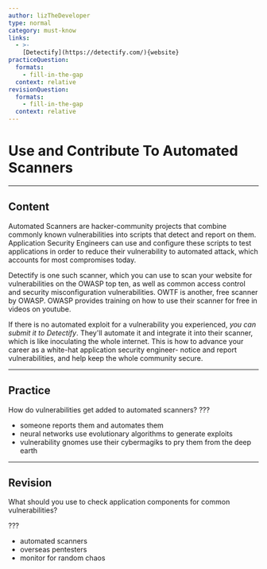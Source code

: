 ```yaml
---
author: lizTheDeveloper
type: normal
category: must-know
links:
  - >-
    [Detectify](https://detectify.com/){website}
practiceQuestion:
  formats:
    - fill-in-the-gap
  context: relative
revisionQuestion:
  formats:
    - fill-in-the-gap
  context: relative
---
```


# Use and Contribute To Automated Scanners


---

## Content

Automated Scanners are hacker-community projects that combine commonly known vulnerabilities into scripts that detect and report on them. Application Security Engineers can use and configure these scripts to test applications in order to reduce their vulnerability to automated attack, which accounts for most compromises today.

Detectify is one such scanner, which you can use to scan your website for vulnerabilities on the OWASP top ten, as well as common access control and security misconfiguration vulnerabilities. OWTF is another, free scanner by OWASP. OWASP provides training on how to use their scanner for free in videos on youtube.

If there is no automated exploit for a vulnerability you experienced, *you can submit it to Detectify*. They'll automate it and integrate it into their scanner, which is like inoculating the whole internet. This is how to advance your career as a white-hat application security engineer- notice and report vulnerabilities, and help keep the whole community secure.


---

## Practice

How do vulnerabilities get added to automated scanners?
???

- someone reports them and automates them
- neural networks use evolutionary algorithms to generate exploits
- vulnerability gnomes use their cybermagiks to pry them from the deep earth


---

## Revision

What should you use to check application components for common vulnerabilities?

???

- automated scanners
- overseas pentesters
- monitor for random chaos
